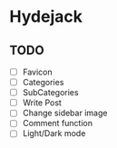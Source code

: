 # Hydejack 

## TODO
- [ ] Favicon
- [ ] Categories
- [ ] SubCategories
- [ ] Write Post
- [ ] Change sidebar image
- [ ] Comment function
- [ ] Light/Dark mode